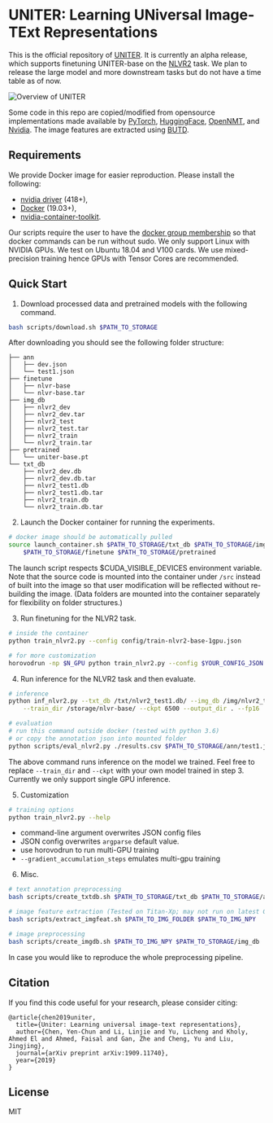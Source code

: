 # UNITER: Learning UNiversal Image-TExt Representations
This is the official repository of [UNITER](https://arxiv.org/abs/1909.11740).
It is currently an alpha release, which supports finetuning UNITER-base on the
[NLVR2](http://lil.nlp.cornell.edu/nlvr/) task.
We plan to release the large model and more downstream tasks but do not have a 
time table as of now.

![Overview of UNITER](https://convaisharables.blob.core.windows.net/uniter/uniter_overview.png)

Some code in this repo are copied/modified from opensource implementations made available by
[PyTorch](https://github.com/pytorch/pytorch),
[HuggingFace](https://github.com/huggingface/transformers),
[OpenNMT](https://github.com/OpenNMT/OpenNMT-py),
and [Nvidia](https://github.com/NVIDIA/DeepLearningExamples/tree/master/PyTorch).
The image features are extracted using [BUTD](https://github.com/peteanderson80/bottom-up-attention).


## Requirements
We provide Docker image for easier reproduction. Please install the following:
  - [nvidia driver](https://docs.nvidia.com/cuda/cuda-installation-guide-linux/index.html#package-manager-installation) (418+), 
  - [Docker](https://docs.docker.com/install/linux/docker-ce/ubuntu/) (19.03+), 
  - [nvidia-container-toolkit](https://github.com/NVIDIA/nvidia-docker#quickstart).

Our scripts require the user to have the [docker group membership](https://docs.docker.com/install/linux/linux-postinstall/)
so that docker commands can be run without sudo.
We only support Linux with NVIDIA GPUs. We test on Ubuntu 18.04 and V100 cards.
We use mixed-precision training hence GPUs with Tensor Cores are recommended.

## Quick Start
1. Download processed data and pretrained models with the following command.
```bash
bash scripts/download.sh $PATH_TO_STORAGE
```
After downloading you should see the following folder structure:
```
├── ann
│   ├── dev.json
│   └── test1.json
├── finetune
│   ├── nlvr-base
│   └── nlvr-base.tar
├── img_db
│   ├── nlvr2_dev
│   ├── nlvr2_dev.tar
│   ├── nlvr2_test
│   ├── nlvr2_test.tar
│   ├── nlvr2_train
│   └── nlvr2_train.tar
├── pretrained
│   └── uniter-base.pt
└── txt_db
    ├── nlvr2_dev.db
    ├── nlvr2_dev.db.tar
    ├── nlvr2_test1.db
    ├── nlvr2_test1.db.tar
    ├── nlvr2_train.db
    └── nlvr2_train.db.tar
```

2. Launch the Docker container for running the experiments.
```bash
# docker image should be automatically pulled
source launch_container.sh $PATH_TO_STORAGE/txt_db $PATH_TO_STORAGE/img_db \
    $PATH_TO_STORAGE/finetune $PATH_TO_STORAGE/pretrained
```
The launch script respects $CUDA_VISIBLE_DEVICES environment variable.
Note that the source code is mounted into the container under `/src` instead 
of built into the image so that user modification will be reflected without
re-building the image. (Data folders are mounted into the container separately
for flexibility on folder structures.)


3. Run finetuning for the NLVR2 task.
```bash
# inside the container
python train_nlvr2.py --config config/train-nlvr2-base-1gpu.json

# for more customization
horovodrun -np $N_GPU python train_nlvr2.py --config $YOUR_CONFIG_JSON
```

4. Run inference for the NLVR2 task and then evaluate.
```bash
# inference
python inf_nlvr2.py --txt_db /txt/nlvr2_test1.db/ --img_db /img/nlvr2_test/ \
	--train_dir /storage/nlvr-base/ --ckpt 6500 --output_dir . --fp16

# evaluation
# run this command outside docker (tested with python 3.6)
# or copy the annotation json into mounted folder
python scripts/eval_nlvr2.py ./results.csv $PATH_TO_STORAGE/ann/test1.json
```
The above command runs inference on the model we trained. Feel free to replace
`--train_dir` and `--ckpt` with your own model trained in step 3.
Currently we only support single GPU inference.


5. Customization
```bash
# training options
python train_nlvr2.py --help
```
- command-line argument overwrites JSON config files
- JSON config overwrites `argparse` default value.
- use horovodrun to run multi-GPU training
- `--gradient_accumulation_steps` emulates multi-gpu training


6. Misc.
```bash
# text annotation preprocessing
bash scripts/create_txtdb.sh $PATH_TO_STORAGE/txt_db $PATH_TO_STORAGE/ann

# image feature extraction (Tested on Titan-Xp; may not run on latest GPUs)
bash scripts/extract_imgfeat.sh $PATH_TO_IMG_FOLDER $PATH_TO_IMG_NPY

# image preprocessing
bash scripts/create_imgdb.sh $PATH_TO_IMG_NPY $PATH_TO_STORAGE/img_db
```
In case you would like to reproduce the whole preprocessing pipeline.


## Citation

If you find this code useful for your research, please consider citing:
```
@article{chen2019uniter,
  title={Uniter: Learning universal image-text representations},
  author={Chen, Yen-Chun and Li, Linjie and Yu, Licheng and Kholy, Ahmed El and Ahmed, Faisal and Gan, Zhe and Cheng, Yu and Liu, Jingjing},
  journal={arXiv preprint arXiv:1909.11740},
  year={2019}
}
```

## License

MIT
